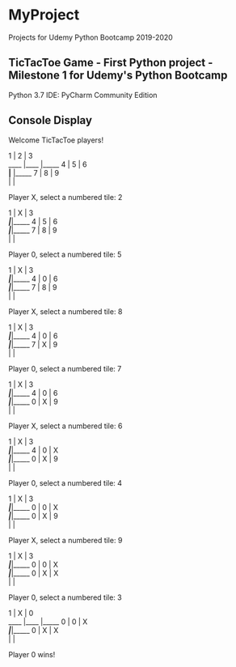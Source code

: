 # MyProject
Projects for Udemy Python Bootcamp 2019-2020

## TicTacToe Game - First Python project - Milestone 1 for Udemy's Python Bootcamp

Python 3.7
IDE: PyCharm Community Edition

## Console Display

Welcome TicTacToe players!


  1  |  2  |  3   
____ |____ |_____
  4  |  5  |  6   
 ____|____ |_____
  7  |  8  |  9   
     |     |     

Player X, select a numbered tile: 2

  1  |  X  |  3   
_____|_____|_____
  4  |  5  |  6   
_____|_____|_____
  7  |  8  |  9   
     |     |     

Player 0, select a numbered tile: 5

  1  |  X  |  3   
_____|_____|_____
  4  |  0  |  6   
_____|_____|_____
  7  |  8  |  9   
     |     |     

Player X, select a numbered tile: 8

  1  |  X  |  3   
_____|_____|_____
  4  |  0  |  6   
_____|_____|_____
  7  |  X  |  9   
     |     |     

Player 0, select a numbered tile: 7

  1  |  X  |  3   
_____|_____|_____
  4  |  0  |  6   
_____|_____|_____
  0  |  X  |  9   
     |     |     

Player X, select a numbered tile: 6

  1  |  X  |  3   
_____|_____|_____
  4  |  0  |  X   
_____|_____|_____
  0  |  X  |  9   
     |     |     

Player 0, select a numbered tile: 4

  1  |  X  |  3   
_____|_____|_____
  0  |  0  |  X   
_____|_____|_____
  0  |  X  |  9   
     |     |     

Player X, select a numbered tile: 9

  1  |  X  |  3   
_____|_____|_____
  0  |  0  |  X   
_____|_____|_____
  0  |  X  |  X   
     |     |     

Player 0, select a numbered tile: 3

  1  |  X  |  0   
____ |____ |_____
  0  |  0  |  X   
_____|_____|_____
  0  |  X  |  X   
     |     |     

Player 0 wins!

